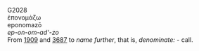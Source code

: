 <body>
  <p>G2028<br>  ἐπονομάζω  <br> eponomazō  <br><i>ep-on-om-ad‘-zo </i><br>From <a href="g1909.htm">1909</a> and <a href="g3687.htm">3687</a>  to <i>name</i> <i>further</i>, that is, <i>denominate:</i> - call.<br></p>
 </body>